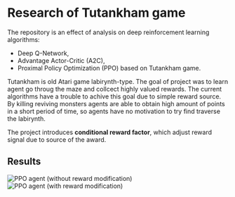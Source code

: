 # Research of Tutankham game

The repository is an effect of analysis on deep reinforcement learning algorithms:
- Deep Q-Network, 
- Advantage Actor-Critic (A2C),
- Proximal Policy Optimization (PPO)
based on Tutankham game. 

Tutankham is old Atari game labirynth-type. 
The goal of project was to learn agent go throug the maze and collcect highly valued rewards. 
The current algorithms have a trouble to achive this goal due to simple reward source. 
By killing reviving monsters agents are able to obtain high amount of points in a short period of time, so agents have no motivation to try find traverse the labirynth.

The project introduces **conditional reward factor**, which adjust reward signal due to source of the award.

## Results
![PPO agent (without reward modification)](./evideo/ppo_before.gif)
![PPO agent (with reward modification)](./video/ppo_after.gif)